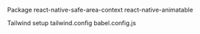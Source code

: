 Package
react-native-safe-area-context
react-native-animatable

Tailwind setup
tailwind.config
babel.config.js
